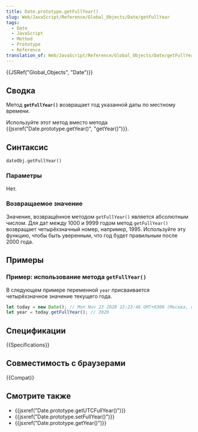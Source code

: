```yaml
---
title: Date.prototype.getFullYear()
slug: Web/JavaScript/Reference/Global_Objects/Date/getFullYear
tags:
  - Date
  - JavaScript
  - Method
  - Prototype
  - Reference
translation_of: Web/JavaScript/Reference/Global_Objects/Date/getFullYear
---
```


{{JSRef("Global_Objects", "Date")}}

## Сводка

Метод **`getFullYear()`** возвращает год указанной даты по местному времени.

Используйте этот метод вместо метода {{jsxref("Date.prototype.getYear()", "getYear()")}}.

## Синтаксис

```
dateObj.getFullYear()
```

### Параметры

Нет.

### Возвращаемое значение

Значение, возвращённое методом `getFullYear()` является абсолютным числом. Для дат между 1000 и 9999 годом метод `getFullYear()` возвращает четырёхзначный номер, например, 1995. Используйте эту функцию, чтобы быть уверенным, что год будет правильным после 2000 года.

## Примеры

### Пример: использование метода `getFullYear()`

В следующем примере переменной `year` присваивается четырёхзначное значение текущего года.

```js
let today = new Date(); // Mon Nov 23 2020 15:23:46 GMT+0300 (Москва, стандартное время)
let year = today.getFullYear(); // 2020
```

## Спецификации

{{Specifications}}

## Совместимость с браузерами

{{Compat}}

## Смотрите также

- {{jsxref("Date.prototype.getUTCFullYear()")}}
- {{jsxref("Date.prototype.setFullYear()")}}
- {{jsxref("Date.prototype.getYear()")}}
